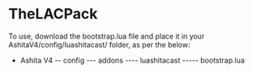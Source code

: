 # TheLACPack
To use, download the bootstrap.lua file and place it in your AshitaV4/config/luashitacast/ folder, as per the below:

- Ashita V4
-- config
--- addons
---- luashitacast
----- bootstrap.lua